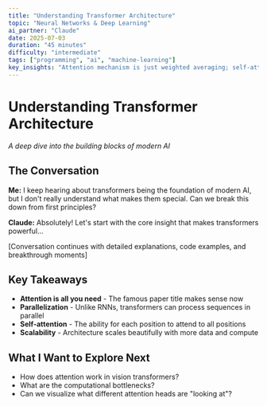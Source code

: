 ```yaml
---
title: "Understanding Transformer Architecture"
topic: "Neural Networks & Deep Learning"
ai_partner: "Claude"
date: 2025-07-03
duration: "45 minutes"
difficulty: "intermediate"
tags: ["programming", "ai", "machine-learning"]
key_insights: "Attention mechanism is just weighted averaging; self-attention lets sequences attend to themselves; multi-head attention is like having multiple perspectives on the same data"
---
```


# Understanding Transformer Architecture

*A deep dive into the building blocks of modern AI*

## The Conversation

**Me:** I keep hearing about transformers being the foundation of modern AI, but I don't really understand what makes them special. Can we break this down from first principles?

**Claude:** Absolutely! Let's start with the core insight that makes transformers powerful...

[Conversation continues with detailed explanations, code examples, and breakthrough moments]

## Key Takeaways

- **Attention is all you need** - The famous paper title makes sense now
- **Parallelization** - Unlike RNNs, transformers can process sequences in parallel
- **Self-attention** - The ability for each position to attend to all positions
- **Scalability** - Architecture scales beautifully with more data and compute

## What I Want to Explore Next

- How does attention work in vision transformers?
- What are the computational bottlenecks?
- Can we visualize what different attention heads are "looking at"?

